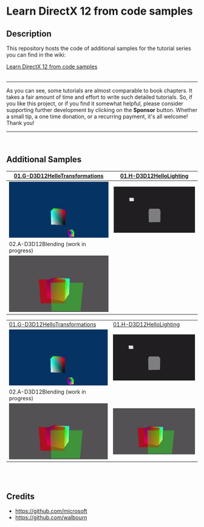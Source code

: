 # Learn DirectX 12 from code samples
## Description
This repository hosts the code of additional samples for the tutorial series you can find in the wiki:<br />

[Learn DirectX 12 from code samples](https://github.com/PAMinerva/LearnDirectX-Tutorial/wiki) <br />
<br>

***
As you can see, some tutorials are almost comparable to book chapters. It takes a fair amount of time and effort to write such detailed tutorials. So, if you like this project, or if you find it somewhat helpful, please consider supporting further development by clicking on the **Sponsor** button. Whether a small tip, a one time donation, or a recurring payment, it's all welcome! Thank you! <br>
***

<br>

## Additional Samples

|<a href="https://github.com/PAMinerva/LearnDirectX-Samples/tree/master/samples/01G-D3D12HelloTransformations">01.G-D3D12HelloTransformations</a>|<a href="https://github.com/PAMinerva/LearnDirectX-Samples/tree/master/samples/01H-D3D12HelloLighting">01.H-D3D12HelloLighting</a>|
|---|---|
|![](images/07.gif)|![](images/HelloLighting.gif)|
|02.A-D3D12Blending (work in progress)|&nbsp;|
|![](images/Blending.gif)|&nbsp;|

<table>
 <tr>
  <td><a href="https://github.com/PAMinerva/LearnDirectX-Samples/tree/master/samples/01G-D3D12HelloTransformations">01.G-D3D12HelloTransformations</a></td>
  <td><a href="https://github.com/PAMinerva/LearnDirectX-Samples/tree/master/samples/01H-D3D12HelloLighting">01.H-D3D12HelloLighting</a></td>
 </tr>
 <tr>
  <td><img src="images/07.gif"></td>
  <td><img src="images/HelloLighting.gif"></td>
 </tr>
 <tr>
  <td>02.A-D3D12Blending (work in progress)</td>
  <td> </td>
 </tr>
 <tr>
  <td><img src="images/Blending.gif"></td>
  <td><img src="images/Blending.gif"></td>
 </tr>
</table>

<br>

<br>

## Credits
* https://github.com/microsoft <br />
* https://github.com/walbourn
